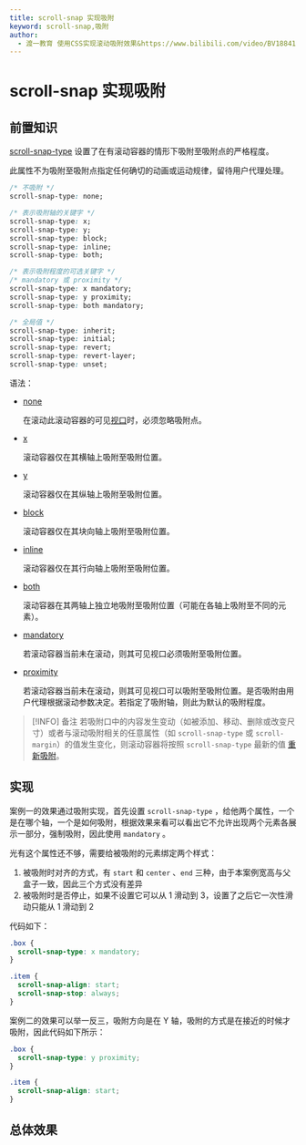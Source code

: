 ```yaml
---
title: scroll-snap 实现吸附
keyword: scroll-snap,吸附
author:
  - 渡一教育 使用CSS实现滚动吸附效果&https://www.bilibili.com/video/BV18841127Qi
---
```


# scroll-snap 实现吸附

## 前置知识

[scroll-snap-type](https://developer.mozilla.org/zh-CN/docs/Web/CSS/scroll-snap-type) 设置了在有滚动容器的情形下吸附至吸附点的严格程度。

此属性不为吸附至吸附点指定任何确切的动画或运动规律，留待用户代理处理。

```css
/* 不吸附 */
scroll-snap-type: none;

/* 表示吸附轴的关键字 */
scroll-snap-type: x;
scroll-snap-type: y;
scroll-snap-type: block;
scroll-snap-type: inline;
scroll-snap-type: both;

/* 表示吸附程度的可选关键字 */
/* mandatory 或 proximity */
scroll-snap-type: x mandatory;
scroll-snap-type: y proximity;
scroll-snap-type: both mandatory;

/* 全局值 */
scroll-snap-type: inherit;
scroll-snap-type: initial;
scroll-snap-type: revert;
scroll-snap-type: revert-layer;
scroll-snap-type: unset;
```

语法：

- [none](https://developer.mozilla.org/zh-CN/docs/Web/CSS/scroll-snap-type#none)

  在滚动此滚动容器的可见[视口](https://developer.mozilla.org/zh-CN/docs/Glossary/Viewport)时，必须忽略吸附点。

- [x](https://developer.mozilla.org/zh-CN/docs/Web/CSS/scroll-snap-type#x)

  滚动容器仅在其横轴上吸附至吸附位置。

- [y](https://developer.mozilla.org/zh-CN/docs/Web/CSS/scroll-snap-type#y)

  滚动容器仅在其纵轴上吸附至吸附位置。

- [block](https://developer.mozilla.org/zh-CN/docs/Web/CSS/scroll-snap-type#block)

  滚动容器仅在其块向轴上吸附至吸附位置。

- [inline](https://developer.mozilla.org/zh-CN/docs/Web/CSS/scroll-snap-type#inline)

  滚动容器仅在其行向轴上吸附至吸附位置。

- [both](https://developer.mozilla.org/zh-CN/docs/Web/CSS/scroll-snap-type#both)

  滚动容器在其两轴上独立地吸附至吸附位置（可能在各轴上吸附至不同的元素）。

- [mandatory](https://developer.mozilla.org/zh-CN/docs/Web/CSS/scroll-snap-type#mandatory)

  若滚动容器当前未在滚动，则其可见视口必须吸附至吸附位置。

- [proximity](https://developer.mozilla.org/zh-CN/docs/Web/CSS/scroll-snap-type#proximity)

  若滚动容器当前未在滚动，则其可见视口可以吸附至吸附位置。是否吸附由用户代理根据滚动参数决定。若指定了吸附轴，则此为默认的吸附程度。

> [!INFO] 备注
> 若吸附口中的内容发生变动（如被添加、移动、删除或改变尺寸）或者与滚动吸附相关的任意属性（如 `scroll-snap-type` 或 `scroll-margin`）的值发生变化，则滚动容器将按照 `scroll-snap-type` 最新的值 [重新吸附](https://drafts.csswg.org/css-scroll-snap/#re-snap)。

## 实现

案例一的效果通过吸附实现，首先设置 `scroll-snap-type` ，给他两个属性，一个是在哪个轴，一个是如何吸附，根据效果来看可以看出它不允许出现两个元素各展示一部分，强制吸附，因此使用 `mandatory` 。

光有这个属性还不够，需要给被吸附的元素绑定两个样式：

1. 被吸附时对齐的方式，有 `start` 和 `center` 、`end` 三种，由于本案例宽高与父盒子一致，因此三个方式没有差异
2. 被吸附时是否停止，如果不设置它可以从 1 滑动到 3，设置了之后它一次性滑动只能从 1 滑动到 2

代码如下：

```css
.box {
  scroll-snap-type: x mandatory;
}

.item {
  scroll-snap-align: start;
  scroll-snap-stop: always;
}
```

案例二的效果可以举一反三，吸附方向是在 Y 轴，吸附的方式是在接近的时候才吸附，因此代码如下所示：

```css
.box {
  scroll-snap-type: y proximity;
}

.item {
  scroll-snap-align: start;
}
```

## 总体效果

<myIframe url="https://duyidao.github.io/blogweb/#/detail/css/scrollSnap" />
